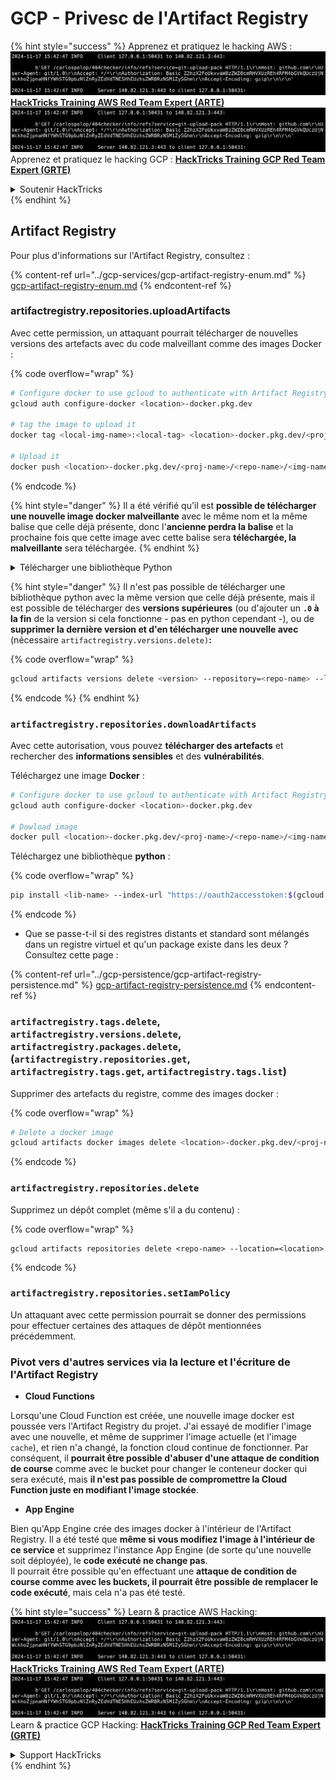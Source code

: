 # GCP - Privesc de l'Artifact Registry

{% hint style="success" %}
Apprenez et pratiquez le hacking AWS :<img src="../../../.gitbook/assets/image (1).png" alt="" data-size="line">[**HackTricks Training AWS Red Team Expert (ARTE)**](https://training.hacktricks.xyz/courses/arte)<img src="../../../.gitbook/assets/image (1).png" alt="" data-size="line">\
Apprenez et pratiquez le hacking GCP : <img src="../../../.gitbook/assets/image (2).png" alt="" data-size="line">[**HackTricks Training GCP Red Team Expert (GRTE)**<img src="../../../.gitbook/assets/image (2).png" alt="" data-size="line">](https://training.hacktricks.xyz/courses/grte)

<details>

<summary>Soutenir HackTricks</summary>

* Consultez les [**plans d'abonnement**](https://github.com/sponsors/carlospolop) !
* **Rejoignez le** 💬 [**groupe Discord**](https://discord.gg/hRep4RUj7f) ou le [**groupe telegram**](https://t.me/peass) ou **suivez** nous sur **Twitter** 🐦 [**@hacktricks\_live**](https://twitter.com/hacktricks\_live)**.**
* **Partagez des astuces de hacking en soumettant des PR aux** [**HackTricks**](https://github.com/carlospolop/hacktricks) et [**HackTricks Cloud**](https://github.com/carlospolop/hacktricks-cloud) dépôts github.

</details>
{% endhint %}

## Artifact Registry

Pour plus d'informations sur l'Artifact Registry, consultez :

{% content-ref url="../gcp-services/gcp-artifact-registry-enum.md" %}
[gcp-artifact-registry-enum.md](../gcp-services/gcp-artifact-registry-enum.md)
{% endcontent-ref %}

### artifactregistry.repositories.uploadArtifacts

Avec cette permission, un attaquant pourrait télécharger de nouvelles versions des artefacts avec du code malveillant comme des images Docker :

{% code overflow="wrap" %}
```bash
# Configure docker to use gcloud to authenticate with Artifact Registry
gcloud auth configure-docker <location>-docker.pkg.dev

# tag the image to upload it
docker tag <local-img-name>:<local-tag> <location>-docker.pkg.dev/<proj-name>/<repo-name>/<img-name>:<tag>

# Upload it
docker push <location>-docker.pkg.dev/<proj-name>/<repo-name>/<img-name>:<tag>
```
{% endcode %}

{% hint style="danger" %}
Il a été vérifié qu'il est **possible de télécharger une nouvelle image docker malveillante** avec le même nom et la même balise que celle déjà présente, donc l'**ancienne perdra la balise** et la prochaine fois que cette image avec cette balise sera **téléchargée, la malveillante** sera téléchargée.
{% endhint %}

<details>

<summary>Télécharger une bibliothèque Python</summary>

**Commencez par créer la bibliothèque à télécharger** (si vous pouvez télécharger la dernière version du registre, vous pouvez éviter cette étape) :

1.  **Configurez la structure de votre projet** :

* Créez un nouveau répertoire pour votre bibliothèque, par exemple, `hello_world_library`.
* À l'intérieur de ce répertoire, créez un autre répertoire avec le nom de votre package, par exemple, `hello_world`.
* À l'intérieur de votre répertoire de package, créez un fichier `__init__.py`. Ce fichier peut être vide ou contenir des initialisations pour votre package.

```bash
mkdir hello_world_library
cd hello_world_library
mkdir hello_world
touch hello_world/__init__.py
```
2.  **Écrivez le code de votre bibliothèque** :

* À l'intérieur du répertoire `hello_world`, créez un nouveau fichier Python pour votre module, par exemple, `greet.py`.
* Écrivez votre fonction "Hello, World!" :

```python
# hello_world/greet.py
def say_hello():
return "Hello, World!"
```
3.  **Créez un fichier `setup.py`** :

* À la racine de votre répertoire `hello_world_library`, créez un fichier `setup.py`.
* Ce fichier contient des métadonnées sur votre bibliothèque et indique à Python comment l'installer.

```python
# setup.py
from setuptools import setup, find_packages

setup(
name='hello_world',
version='0.1',
packages=find_packages(),
install_requires=[
# Toute dépendance dont votre bibliothèque a besoin
],
)
```

**Maintenant, téléchargeons la bibliothèque :**

1.  **Construisez votre package** :

* Depuis la racine de votre répertoire `hello_world_library`, exécutez :

```sh
python3 setup.py sdist bdist_wheel
```
2. **Configurez l'authentification pour twine** (utilisé pour télécharger votre package) :
* Assurez-vous d'avoir `twine` installé (`pip install twine`).
* Utilisez `gcloud` pour configurer les identifiants :

{% code overflow="wrap" %}
````
```sh
twine upload --username 'oauth2accesstoken' --password "$(gcloud auth print-access-token)" --repository-url https://<location>-python.pkg.dev/<project-id>/<repo-name>/ dist/*
```
````
{% endcode %}

3. **Nettoyer la construction**
```bash
rm -rf dist build hello_world.egg-info
```
</details>

{% hint style="danger" %}
Il n'est pas possible de télécharger une bibliothèque python avec la même version que celle déjà présente, mais il est possible de télécharger des **versions supérieures** (ou d'ajouter un **`.0` à la fin** de la version si cela fonctionne - pas en python cependant -), ou de **supprimer la dernière version et d'en télécharger une nouvelle avec** (nécessaire `artifactregistry.versions.delete)`**:**

{% code overflow="wrap" %}
```sh
gcloud artifacts versions delete <version> --repository=<repo-name> --location=<location> --package=<lib-name>
```
{% endcode %}
{% endhint %}

### `artifactregistry.repositories.downloadArtifacts`

Avec cette autorisation, vous pouvez **télécharger des artefacts** et rechercher des **informations sensibles** et des **vulnérabilités**.

Téléchargez une image **Docker** :
```sh
# Configure docker to use gcloud to authenticate with Artifact Registry
gcloud auth configure-docker <location>-docker.pkg.dev

# Dowload image
docker pull <location>-docker.pkg.dev/<proj-name>/<repo-name>/<img-name>:<tag>
```
Téléchargez une bibliothèque **python** :

{% code overflow="wrap" %}
```bash
pip install <lib-name> --index-url "https://oauth2accesstoken:$(gcloud auth print-access-token)@<location>-python.pkg.dev/<project-id>/<repo-name>/simple/" --trusted-host <location>-python.pkg.dev --no-cache-dir
```
{% endcode %}

* Que se passe-t-il si des registres distants et standard sont mélangés dans un registre virtuel et qu'un package existe dans les deux ? Consultez cette page :

{% content-ref url="../gcp-persistence/gcp-artifact-registry-persistence.md" %}
[gcp-artifact-registry-persistence.md](../gcp-persistence/gcp-artifact-registry-persistence.md)
{% endcontent-ref %}

### `artifactregistry.tags.delete`, `artifactregistry.versions.delete`, `artifactregistry.packages.delete`, (`artifactregistry.repositories.get`, `artifactregistry.tags.get`, `artifactregistry.tags.list`)

Supprimer des artefacts du registre, comme des images docker :

{% code overflow="wrap" %}
```bash
# Delete a docker image
gcloud artifacts docker images delete <location>-docker.pkg.dev/<proj-name>/<repo-name>/<img-name>:<tag>
```
{% endcode %}

### `artifactregistry.repositories.delete`

Supprimez un dépôt complet (même s'il a du contenu) :

{% code overflow="wrap" %}
```
gcloud artifacts repositories delete <repo-name> --location=<location>
```
{% endcode %}

### `artifactregistry.repositories.setIamPolicy`

Un attaquant avec cette permission pourrait se donner des permissions pour effectuer certaines des attaques de dépôt mentionnées précédemment.

### Pivot vers d'autres services via la lecture et l'écriture de l'Artifact Registry

* **Cloud Functions**

Lorsqu'une Cloud Function est créée, une nouvelle image docker est poussée vers l'Artifact Registry du projet. J'ai essayé de modifier l'image avec une nouvelle, et même de supprimer l'image actuelle (et l'image `cache`), et rien n'a changé, la fonction cloud continue de fonctionner. Par conséquent, il **pourrait être possible d'abuser d'une attaque de condition de course** comme avec le bucket pour changer le conteneur docker qui sera exécuté, mais **il n'est pas possible de compromettre la Cloud Function juste en modifiant l'image stockée**.

* **App Engine**

Bien qu'App Engine crée des images docker à l'intérieur de l'Artifact Registry. Il a été testé que **même si vous modifiez l'image à l'intérieur de ce service** et supprimez l'instance App Engine (de sorte qu'une nouvelle soit déployée), le **code exécuté ne change pas**.\
Il pourrait être possible qu'en effectuant une **attaque de condition de course comme avec les buckets, il pourrait être possible de remplacer le code exécuté**, mais cela n'a pas été testé.

{% hint style="success" %}
Learn & practice AWS Hacking:<img src="../../../.gitbook/assets/image (1).png" alt="" data-size="line">[**HackTricks Training AWS Red Team Expert (ARTE)**](https://training.hacktricks.xyz/courses/arte)<img src="../../../.gitbook/assets/image (1).png" alt="" data-size="line">\
Learn & practice GCP Hacking: <img src="../../../.gitbook/assets/image (2).png" alt="" data-size="line">[**HackTricks Training GCP Red Team Expert (GRTE)**<img src="../../../.gitbook/assets/image (2).png" alt="" data-size="line">](https://training.hacktricks.xyz/courses/grte)

<details>

<summary>Support HackTricks</summary>

* Check the [**subscription plans**](https://github.com/sponsors/carlospolop)!
* **Join the** 💬 [**Discord group**](https://discord.gg/hRep4RUj7f) or the [**telegram group**](https://t.me/peass) or **follow** us on **Twitter** 🐦 [**@hacktricks\_live**](https://twitter.com/hacktricks\_live)**.**
* **Share hacking tricks by submitting PRs to the** [**HackTricks**](https://github.com/carlospolop/hacktricks) and [**HackTricks Cloud**](https://github.com/carlospolop/hacktricks-cloud) github repos.

</details>
{% endhint %}
